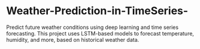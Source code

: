 # Weather-Prediction-in-TimeSeries-
 Predict future weather conditions using deep learning and time series forecasting. This project uses LSTM-based models to forecast temperature, humidity, and more, based on historical weather data.
